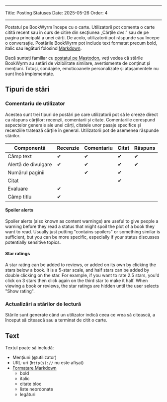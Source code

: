 - - -
Title: Posting Statuses Date: 2025-05-26 Order: 4
- - -

Postatul pe BookWyrm începe cu o carte. Utilizatorii pot comenta o carte citită recent sau în curs de citire din secțiunea „Cărțile dvs.” sau de pe pagina principală a unei cărți. De acolo, utilizatorii pot răspunde sau începe o conversație. Postările BookWyrm pot include text formatat precum bold, italic sau legături folosind [Markdown](https://www.markdownguide.org/cheat-sheet/).

Dacă sunteți familiar cu [postatul pe Mastodon](https://docs.joinmastodon.org/user/posting/), veți vedea că stările BookWyrm au setări de vizibilitate similare, avertismente de conținut și mențiuni. Totuși, sondajele, emoticoanele personalizate și atașamentele nu sunt încă implementate.

## Tipuri de stări

### Comentariu de utilizator

Acestea sunt trei tipuri de postări pe care utilizatorii pot să le creeze direct ca răspuns cărților: recenzii, comentarii și citate. Comentariile corespund aspectelor generale ale unei cărți, citatele unor pasaje specifice și recenziile tratează cărțile în general. Utilizatorii pot de asemenea răspunde stărilor.

| Componentă          | Recenzie | Comentariu | Citat | Răspuns |
| ------------------- | -------- | ---------- | ----- | ------- |
| Câmp text           | ✔        | ✔          | ✔     | ✔       |
| Alertă de divulgare | ✔        | ✔          | ✔     | ✔       |
| Numărul paginii     |          | ✔          | ✔     |         |
| Citat               |          |            | ✔     |         |
| Evaluare            | ✔        |            |       |         |
| Câmp titlu          | ✔        |            |       |         |

#### Spoiler alerts

Spoiler alerts (also known as content warnings) are useful to give people a warning before they read a status that might spoil the plot of a book they want to read. Usually just putting "contains spoilers" or something similar is sufficient, but you can be more specific, especially if your status discusses potentially sensitive topics.

#### Star ratings

A star rating can be added to reviews, or added on its own by clicking the stars below a book. It is a 5-star scale, and half stars can be added by double clicking on the star. For example, if you want to rate 2.5 stars, you'd click on 3 stars then click again on the third star to make it half. When viewing a book or reviews, the star ratings are hidden until the user selects "Show rating".

### Actualizări a stărilor de lectură

Stările sunt generate când un utilizator indică ceea ce vrea să citească, a început să citească sau a terminat de citit o carte.

## Text
Textul poate să includă:

- Mențiuni (@utilizator)
- URL-uri (`http(s)://` nu este afișat)
- [Formatare Markdown](https://www.markdownguide.org/cheat-sheet/)
    - bold
    - italic
    - citate bloc
    - liste neordonate
    - legături

